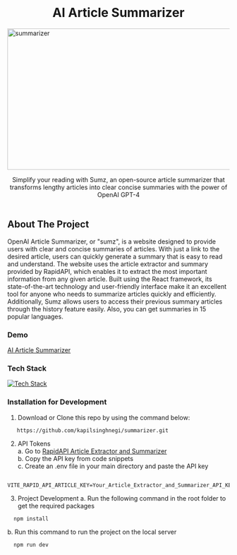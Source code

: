 <br/>
<p align="center">
  <h1 align="center">AI Article Summarizer</h1>

<img src="https://socialify.git.ci/kapilsinghnegi/summarizer/image?font=Source%20Code%20Pro&forks=1&issues=1&language=1&name=1&owner=1&pattern=Charlie%20Brown&pulls=1&stargazers=1&theme=Auto" alt="summarizer" width="1280" height="320" />

  <p align="center">
    Simplify your reading with Sumz, an open-source article summarizer that transforms lengthy articles into clear concise summaries with the power of OpenAI GPT-4
    <br/>
    <br/>
  </p>
</p>

## About The Project
OpenAI Article Summarizer, or "sumz", is a website designed to provide users with clear and concise summaries of articles. With just a link to the desired article, users can quickly generate a summary that is easy to read and understand. The website uses the article extractor and summary provided by RapidAPI, which enables it to extract the most important information from any given article. Built using the React framework, its state-of-the-art technology and user-friendly interface make it an excellent tool for anyone who needs to summarize articles quickly and efficiently. Additionally, Sumz allows users to access their previous summary articles through the history feature easily. Also, you can get summaries in 15 popular languages.

### Demo
[](url)[AI Article Summarizer](https://ai-summarizer-ksn.vercel.app/)

### Tech Stack
[![Tech Stack](https://skillicons.dev/icons?i=vite,react,tailwind,redux)](https://skillicons.dev)

### Installation for Development
1. Download or Clone this repo by using the command below:
```
   https://github.com/kapilsinghnegi/summarizer.git
```
2. API Tokens <br/>
  a. Go to [RapidAPI Article Extractor and Summarizer](https://rapidapi.com/restyler/api/article-extractor-and-summarizer/) <br/>
  b. Copy the API key from code snippets <br/>
  c. Create an .env file in your main directory and paste the API key
```
  VITE_RAPID_API_ARTICLE_KEY=Your_Article_Extractor_and_Summarizer_API_KEY
```
3. Project Development
   a. Run the following command in the root folder to get the required packages
```
  npm install
```
   b. Run this command to run the project on the local server
```
  npm run dev
```
